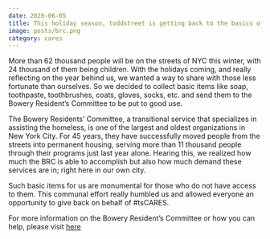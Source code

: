 ```yaml
---
date: 2020-06-05
title: This holiday season, toddstreet is getting back to the basics of giving.
image: posts/brc.png
category: cares
---
```


More than 62 thousand people will be on the streets of NYC this winter, with 24 thousand of them being children. With the holidays coming, and really reflecting on the year behind us, we wanted a way to share with those less fortunate than ourselves. So we decided to collect basic items like soap, toothpaste, toothbrushes, coats, gloves, socks, etc. and send them to the Bowery Resident’s Committee to be put to good use.

The Bowery Residents’ Committee, a transitional service that specializes in assisting the homeless, is one of the largest and oldest organizations in New York City. For 45 years, they have successfully moved people from the streets into permanent housing, serving more than 11 thousand people through their programs just last year alone. Hearing this, we realized how much the BRC is able to accomplish but also how much demand these services are in; right here in our own city.

Such basic items for us are monumental for those who do not have access to them. This communal effort really humbled us and allowed everyone an opportunity to give back on behalf of #tsCARES.

For more information on the Bowery Resident’s Committee or how you can help, please visit [here](http://www.brc.org/)
